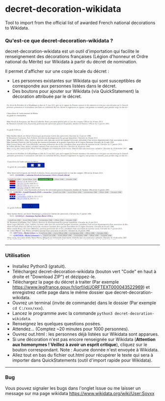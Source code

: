 # decret-decoration-wikidata
Tool to import from the official list of awarded French national decorations to Wikidata.

### Qu'est-ce que decret-decoration-wikidata ?
decret-decoration-wikidata est un outil d'importation qui facilite le renseignement des décorations françaises (Légion d'honneur et Ordre national du Mérite) sur Wikidata à partir du décret de nomination.

Il permet d'afficher sur une copie locale du décret :
* Les personnes existantes sur Wikidata qui sont susceptibles de correspondre aux personnes listées dans le décret.
* Des boutons pour ajouter sur Wikidata (via QuickStatement) la décoration attribuée par le décret.

<a href="doc/in.png"><img src="doc/in_400px.png"></a> &#10145; <a href="doc/out.png"><img src="doc/out_400px.png"></a>

---

### Utilisation
* Installez Python3 (gratuit).
* Téléchargez decret-decoration-wikidata (bouton vert "Code" en haut à droite et "Download ZIP") et dézippez-le.
* Téléchargez la page du décret à traiter (Par exemple https://www.legifrance.gouv.fr/jorf/id/JORFTEXT000043522969) et enregistrez cette page dans le même dossier que decret-decoration-wikidata.
* Ouvrez un terminal (invite de commande) dans le dossier (Par exemple ``cd C:/xxx/xxx``).
* Lancez le programme avec la commande ``python3 decret-decoration-wikidata``.
* Renseignez les quelques questions posées.
* Attendez... (Comptez ~20 minutes pour 1000 personnes).
* Ouvrez out.html : les personnes déjà listées sur Wikidata sont apparues.
* Si une décoration n'est pas encore renseignée sur Wikidata (<b>Attention aux homonymes ! Veillez à avoir un esprit critique</b>), cliquez sur le bouton correspondant. Note : Aucune donnée n'est envoyée à Wikidata.
* Allez tout en bas du fichier out.html pour récupérer le texte qui sera à importer dans QuickStatements (outil d'import rapide pour Wikidata).
---

### Bug
Vous pouvez signaler les bugs dans l'onglet Issue ou me laisser un message sur ma page wikidata https://www.wikidata.org/wiki/User:Sovxx
